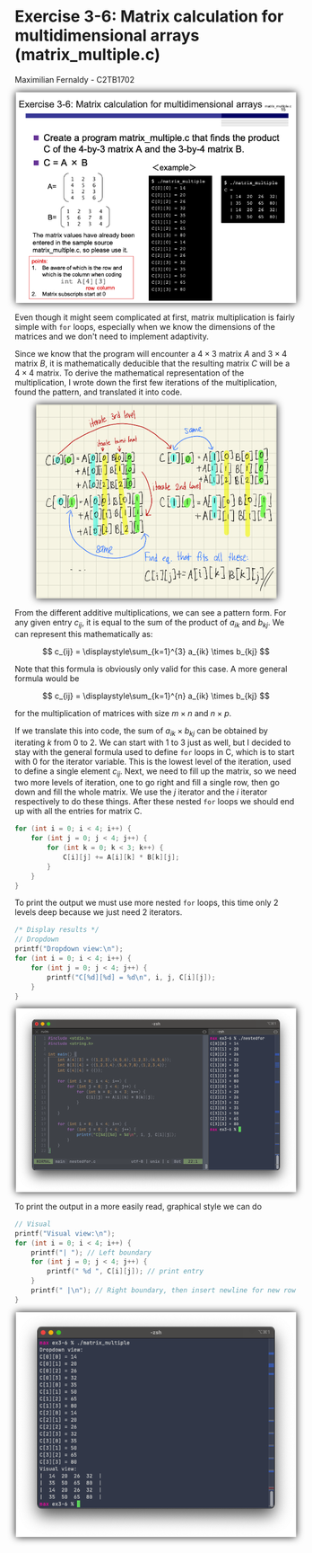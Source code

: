 # Exercise 3-6: Matrix calculation for multidimensional arrays (matrix_multiple.c)
Maximilian Fernaldy - C2TB1702

<p align='center'> <img src='./ex3-6.png' width=500> </p>

Even though it might seem complicated at first, matrix multiplication is fairly simple with `for` loops, especially when we know the dimensions of the matrices and we don't need to implement adaptivity.

Since we know that the program will encounter a $4\times3$ matrix $A$ and $3\times4$ matrix $B$, it is mathematically deducible that the resulting matrix $C$ will be a $4\times4$ matrix. To derive the mathematical representation of the multiplication, I wrote down the first few iterations of the multiplication, found the pattern, and translated it into code.

<p align='center'> <img src='./scratch-multiple.png' width=429> </p>

From the different additive multiplications, we can see a pattern form. For any given entry $c_{ij}$, it is equal to the sum of the product of $a_{ik}$ and $b_{kj}$. We can represent this mathematically as:

$$ c_{ij} = \displaystyle\sum_{k=1}^{3} a_{ik} \times b_{kj} $$

Note that this formula is obviously only valid for this case. A more general formula would be

$$ c_{ij} = \displaystyle\sum_{k=1}^{n} a_{ik} \times b_{kj} $$

for the multiplication of matrices with size $m\times n$ and $n \times p$.

If we translate this into code, the sum of $a_{ik} \times b_{kj}$ can be obtained by iterating $k$ from 0 to 2. We can start with 1 to 3 just as well, but I decided to stay with the general formula used to define `for` loops in C, which is to start with 0 for the iterator variable. This is the lowest level of the iteration, used to define a single element $c_{ij}$. Next, we need to fill up the matrix, so we need two more levels of iteration, one to go right and fill a single row, then go down and fill the whole matrix. We use the $j$ iterator and the $i$ iterator respectively to do these things. After these nested `for` loops we should end up with all the entries for matrix C.

```C
for (int i = 0; i < 4; i++) {
    for (int j = 0; j < 4; j++) {
        for (int k = 0; k < 3; k++) {
            C[i][j] += A[i][k] * B[k][j];
        }
    }
}
```

To print the output we must use more nested `for` loops, this time only 2 levels deep because we just need 2 iterators.

```C
/* Display results */
// Dropdown
printf("Dropdown view:\n");
for (int i = 0; i < 4; i++) {
    for (int j = 0; j < 4; j++) {
        printf("C[%d][%d] = %d\n", i, j, C[i][j]);
    }
}
```

<p align='center'> <img src='./output-down.png' width=500> </p>

To print the output in a more easily read, graphical style we can do

```C
// Visual
printf("Visual view:\n");
for (int i = 0; i < 4; i++) {
    printf("| "); // Left boundary
    for (int j = 0; j < 4; j++) {
        printf(" %d ", C[i][j]); // print entry
    }
    printf(" |\n"); // Right boundary, then insert newline for new row
}
```

<p align='center'> <img src='./output-visual.png' width=500> </p>





[comment]: <> (Below is CSS code for the output HTML and pdf files. Don't touch them unless you know what you're doing.)
<style>
    figcaption{
    text-align:center;
        font-size:9pt
    }
    img{
        filter: drop-shadow(0px 0px 7px );
    }
    .noshade{
        filter: none
    }
</style>